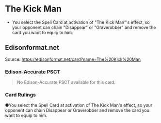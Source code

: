 # The Kick Man

*   You select the Spell Card at activation of "The Kick Man"'s effect, so your opponent can chain "Disappear" or "Graverobber" and remove the card you want to equip to him.

## Edisonformat.net

Source: https://edisonformat.net/card?name=The%20Kick%20Man

### Edison-Accurate PSCT

> No Edison-Accurate PSCT available for this card.

### Card Rulings

●You select the Spell Card at activation of The Kick Man's effect, so your opponent can chain Disappear or Graverobber and remove the card you want to equip to him.
            